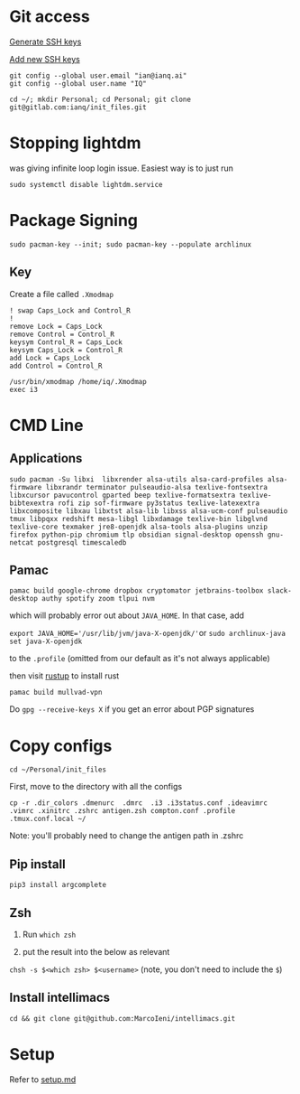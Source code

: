 # Git access

[Generate SSH keys](https://docs.github.com/en/github/authenticating-to-github/connecting-to-github-with-ssh/generating-a-new-ssh-key-and-adding-it-to-the-ssh-agent#)

[Add new SSH keys](https://docs.github.com/en/github/authenticating-to-github/connecting-to-github-with-ssh/adding-a-new-ssh-key-to-your-github-account#)

```
git config --global user.email "ian@ianq.ai"
git config --global user.name "IQ"
```

`cd ~/; mkdir Personal; cd Personal; git clone git@gitlab.com:ianq/init_files.git`

# Stopping lightdm

was giving infinite loop login issue. Easiest way is to just run 

```
sudo systemctl disable lightdm.service
```

# Package Signing

```
sudo pacman-key --init; sudo pacman-key --populate archlinux
```

## Key

Create a file called `.Xmodmap`

```
! swap Caps_Lock and Control_R
!
remove Lock = Caps_Lock
remove Control = Control_R
keysym Control_R = Caps_Lock
keysym Caps_Lock = Control_R
add Lock = Caps_Lock
add Control = Control_R
```

```
/usr/bin/xmodmap /home/iq/.Xmodmap
exec i3
```


# CMD Line  

## Applications
```
sudo pacman -Su libxi  libxrender alsa-utils alsa-card-profiles alsa-firmware libxrandr terminator pulseaudio-alsa texlive-fontsextra libxcursor pavucontrol gparted beep texlive-formatsextra texlive-bibtexextra rofi zip sof-firmware py3status texlive-latexextra libxcomposite libxau libxtst alsa-lib libxss alsa-ucm-conf pulseaudio tmux libpqxx redshift mesa-libgl libxdamage texlive-bin libglvnd texlive-core texmaker jre8-openjdk alsa-tools alsa-plugins unzip firefox python-pip chromium tlp obsidian signal-desktop openssh gnu-netcat postgresql timescaledb
```

## Pamac

```
pamac build google-chrome dropbox cryptomator jetbrains-toolbox slack-desktop authy spotify zoom tlpui nvm
```

which will probably error out about `JAVA_HOME`. In that case, add 

`export JAVA_HOME='/usr/lib/jvm/java-X-openjdk/'`or `sudo archlinux-java set java-X-openjdk`

to the `.profile` (omitted from our default as it's not always applicable)

then visit [rustup](https://rustup.rs/) to install rust

```
pamac build mullvad-vpn 
```

Do `gpg --receive-keys X` if you get an error about PGP signatures

# Copy configs

```
cd ~/Personal/init_files
```

First, move to the directory with all the configs

`cp -r .dir_colors .dmenurc  .dmrc  .i3 .i3status.conf .ideavimrc .vimrc .xinitrc .zshrc antigen.zsh compton.conf .profile .tmux.conf.local ~/`

Note: you'll probably need to change the antigen path in .zshrc

## Pip install 

`pip3 install argcomplete`

## Zsh

1) Run `which zsh`

2) put the result into the below as relevant

`chsh -s $<which zsh> $<username>` (note, you don't need to include the `$`)

## Install intellimacs

`cd && git clone git@github.com:MarcoIeni/intellimacs.git`

# Setup

Refer to [setup.md](readmes/setup.md)
